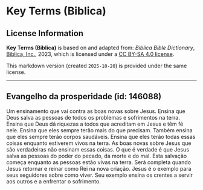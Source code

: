 # Key Terms (Biblica)

## License Information

**Key Terms (Biblica)** is based on and adapted from: _Biblica Bible Dictionary_, [Biblica, Inc.](https://www.biblica.com/), 2023, which is licensed under a [CC BY-SA 4.0 license](https://creativecommons.org/licenses/by-sa/4.0/legalcode.en).

This markdown version (created `2025-10-20`) is provided under the same license.



--------------------------------

## Evangelho da prosperidade (id: 146088)

Um ensinamento que vai contra as boas novas sobre Jesus. Ensina que Deus salva as pessoas de todos os problemas e sofrimentos na terra. Ensina que Deus dá riquezas a todos que acreditam em Jesus e têm fé nele. Ensina que eles sempre terão mais do que precisam. Também ensina que eles sempre terão corpos saudáveis. Ensina que eles terão todas essas coisas enquanto estiverem vivos na terra. As boas novas sobre Jesus que são verdadeiras não ensinam essas coisas. O que é verdade é que Jesus salva as pessoas do poder do pecado, da morte e do mal. Esta salvação começa enquanto as pessoas estão vivas na terra. Será completa quando Jesus retornar e reinar como Rei na nova criação. Jesus é o exemplo para seus seguidores sobre como viver. Seu exemplo ensina os crentes a servir aos outros e a enfrentar o sofrimento.


